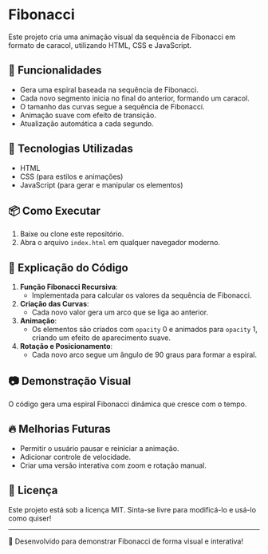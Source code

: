 # Fibonacci

Este projeto cria uma animação visual da sequência de Fibonacci em formato de caracol, utilizando HTML, CSS e JavaScript.

## 📌 Funcionalidades
- Gera uma espiral baseada na sequência de Fibonacci.
- Cada novo segmento inicia no final do anterior, formando um caracol.
- O tamanho das curvas segue a sequência de Fibonacci.
- Animação suave com efeito de transição.
- Atualização automática a cada segundo.

## 🚀 Tecnologias Utilizadas
- HTML
- CSS (para estilos e animações)
- JavaScript (para gerar e manipular os elementos)

## 📦 Como Executar
1. Baixe ou clone este repositório.
2. Abra o arquivo `index.html` em qualquer navegador moderno.

## 📖 Explicação do Código
1. **Função Fibonacci Recursiva**: 
   - Implementada para calcular os valores da sequência de Fibonacci.
2. **Criação das Curvas**: 
   - Cada novo valor gera um arco que se liga ao anterior.
3. **Animação**:
   - Os elementos são criados com `opacity` 0 e animados para `opacity` 1, criando um efeito de aparecimento suave.
4. **Rotação e Posicionamento**: 
   - Cada novo arco segue um ângulo de 90 graus para formar a espiral.

## 📷 Demonstração Visual
O código gera uma espiral Fibonacci dinâmica que cresce com o tempo.

## 🔥 Melhorias Futuras
- Permitir o usuário pausar e reiniciar a animação.
- Adicionar controle de velocidade.
- Criar uma versão interativa com zoom e rotação manual.

## 📜 Licença
Este projeto está sob a licença MIT. Sinta-se livre para modificá-lo e usá-lo como quiser!

---
🚀 Desenvolvido para demonstrar Fibonacci de forma visual e interativa!
